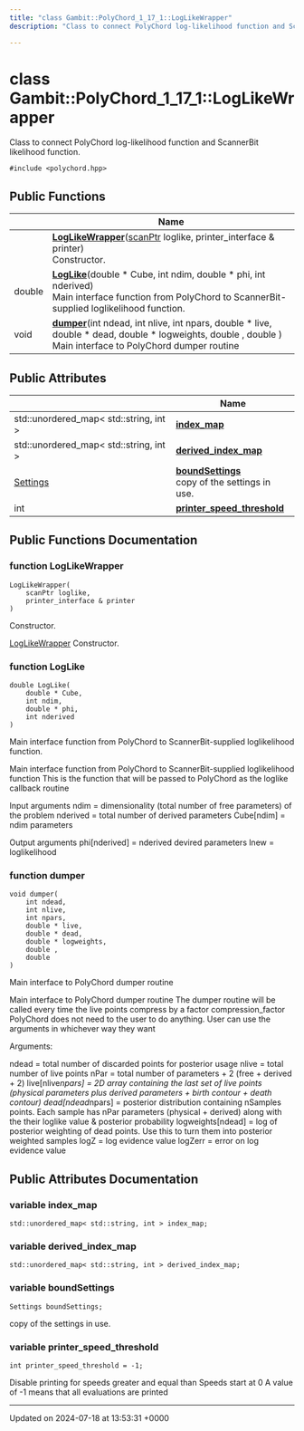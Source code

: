 ```yaml
---
title: "class Gambit::PolyChord_1_17_1::LogLikeWrapper"
description: "Class to connect PolyChord log-likelihood function and ScannerBit likelihood function. "

---
```


# class Gambit::PolyChord_1_17_1::LogLikeWrapper



Class to connect PolyChord log-likelihood function and ScannerBit likelihood function. 


`#include <polychord.hpp>`

## Public Functions

|                | Name           |
| -------------- | -------------- |
| | **[LogLikeWrapper](/documentation/code/classes/classgambit_1_1polychord__1__17__1_1_1loglikewrapper/#function-loglikewrapper)**([scanPtr](/documentation/code/namespaces/namespacegambit_1_1polychord__1__17__1/#typedef-scanptr) loglike, printer_interface & printer)<br>Constructor.  |
| double | **[LogLike](/documentation/code/classes/classgambit_1_1polychord__1__17__1_1_1loglikewrapper/#function-loglike)**(double * Cube, int ndim, double * phi, int nderived)<br>Main interface function from PolyChord to ScannerBit-supplied loglikelihood function.  |
| void | **[dumper](/documentation/code/classes/classgambit_1_1polychord__1__17__1_1_1loglikewrapper/#function-dumper)**(int ndead, int nlive, int npars, double * live, double * dead, double * logweights, double , double )<br>Main interface to PolyChord dumper routine  |

## Public Attributes

|                | Name           |
| -------------- | -------------- |
| std::unordered_map< std::string, int > | **[index_map](/documentation/code/classes/classgambit_1_1polychord__1__17__1_1_1loglikewrapper/#variable-index-map)**  |
| std::unordered_map< std::string, int > | **[derived_index_map](/documentation/code/classes/classgambit_1_1polychord__1__17__1_1_1loglikewrapper/#variable-derived-index-map)**  |
| [Settings](/documentation/code/classes/structsettings/) | **[boundSettings](/documentation/code/classes/classgambit_1_1polychord__1__17__1_1_1loglikewrapper/#variable-boundsettings)** <br>copy of the settings in use.  |
| int | **[printer_speed_threshold](/documentation/code/classes/classgambit_1_1polychord__1__17__1_1_1loglikewrapper/#variable-printer-speed-threshold)**  |

## Public Functions Documentation

### function LogLikeWrapper

```
LogLikeWrapper(
    scanPtr loglike,
    printer_interface & printer
)
```

Constructor. 

[LogLikeWrapper](/documentation/code/classes/classgambit_1_1polychord__1__17__1_1_1loglikewrapper/) Constructor. 


### function LogLike

```
double LogLike(
    double * Cube,
    int ndim,
    double * phi,
    int nderived
)
```

Main interface function from PolyChord to ScannerBit-supplied loglikelihood function. 

Main interface function from PolyChord to ScannerBit-supplied loglikelihood function This is the function that will be passed to PolyChord as the loglike callback routine

Input arguments ndim = dimensionality (total number of free parameters) of the problem nderived = total number of derived parameters Cube[ndim] = ndim parameters

Output arguments phi[nderived] = nderived devired parameters lnew = loglikelihood 


### function dumper

```
void dumper(
    int ndead,
    int nlive,
    int npars,
    double * live,
    double * dead,
    double * logweights,
    double ,
    double 
)
```

Main interface to PolyChord dumper routine 

Main interface to PolyChord dumper routine The dumper routine will be called every time the live points compress by a factor compression_factor PolyChord does not need to the user to do anything. User can use the arguments in whichever way they want

Arguments:

ndead = total number of discarded points for posterior usage nlive = total number of live points nPar = total number of parameters + 2 (free + derived + 2) live[nlive*npars] = 2D array containing the last set of live points (physical parameters plus derived parameters + birth contour + death contour) dead[ndead*npars] = posterior distribution containing nSamples points. Each sample has nPar parameters (physical + derived) along with the their loglike value & posterior probability logweights[ndead] = log of posterior weighting of dead points. Use this to turn them into posterior weighted samples logZ = log evidence value logZerr = error on log evidence value 


## Public Attributes Documentation

### variable index_map

```
std::unordered_map< std::string, int > index_map;
```


### variable derived_index_map

```
std::unordered_map< std::string, int > derived_index_map;
```


### variable boundSettings

```
Settings boundSettings;
```

copy of the settings in use. 

### variable printer_speed_threshold

```
int printer_speed_threshold = -1;
```


Disable printing for speeds greater and equal than Speeds start at 0 A value of -1 means that all evaluations are printed 


-------------------------------

Updated on 2024-07-18 at 13:53:31 +0000
